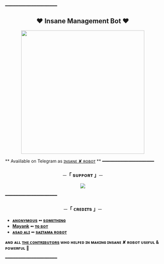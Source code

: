 ━━━━━━━━━━━━━━━━━━━━

<h2 align="center">
   ❤️ Insane Management Bot ❤️
</h2>

<p align="center">
<a href="https://t.me/Mayank"><img src="https://graph.org/file/04b4c116833b1e1f8f3ed.jpg" width="400"></a>
</p>

 ** Avaiilable on Telegram as [ɪɴsᴀɴᴇ ✘ ʀᴏʙᴏᴛ](https://t.me/Insane_Help) **
━━━━━━━━━━━━━━━━━━━━

<h3 align="center">
    ─「 sᴜᴩᴩᴏʀᴛ 」─
</h3>

<p align="center">
<a href="https://telegram.me/Dosto_ki_Mehfil786"><img src="https://img.shields.io/badge/-Support%20Group-blue.svg?style=for-the-badge&logo=Telegram"></a>
</p>
━━━━━━━━━━━━━━━━━━━━

<h3 align="center">
    ─「 ᴄʀᴇᴅɪᴛs 」─
</h3>

- <b>[ᴀɴᴏɴʏᴍᴏᴜs](https://github.com/TheMassomX)  ➻  [sᴏᴍᴇᴛʜɪɴɢ](https://github.com/TheTeamInsane/InsaneManagement) </b>
- <b>[Mayank](https://github.com/TheTeamInsane)  ➻  [ᴛɢ ʙᴏᴛ](https://github.com/TheTeamInsane/InsaneManagement) </b>
- <b>[ᴀsᴀᴅ ᴀʟɪ](https://github.com/TheTeamAlexa)  ➻  [sᴀɪᴛᴀᴍᴀ ʀᴏʙᴏᴛ](https://github.com/TheTeamAlexa) </b>
 
<b>ᴀɴᴅ ᴀʟʟ [ᴛʜᴇ ᴄᴏɴᴛʀɪʙᴜᴛᴏʀs](https://github.com/TheTeamInsane/InsaneManagement/graphs/contributors) ᴡʜᴏ ʜᴇʟᴩᴇᴅ ɪɴ ᴍᴀᴋɪɴɢ ɪɴsᴀɴᴇ ✘ ʀᴏʙᴏᴛ ᴜsᴇғᴜʟ & ᴩᴏᴡᴇʀғᴜʟ 🖤 </b>

━━━━━━━━━━━━━━━━━━━━
